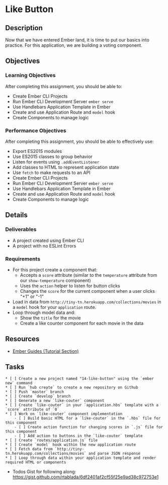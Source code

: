 # Like Button

## Description

Now that we have entered Ember land, it is time to put our basics into practice.
For this application, we are building a voting component.

## Objectives

### Learning Objectives

After completing this assignment, you should be able to:

* Create Ember CLI Projects
* Run Ember CLI Development Server `ember serve`
* Use Handlebars Application Template in Ember
* Create and use Application Route and `model` hook
* Create Components to manage logic

### Performance Objectives

After completing this assignment, you should be able to effectively use:

* Export ES2015 modules
* Use ES2015 classes to group behavior
* Listen for events using `.addEventListener`
* Add classes to HTML to represent application state
* Use `fetch` to make requests to an API
* Create Ember CLI Projects
* Run Ember CLI Development Server `ember serve`
* Use Handlebars Application Template in Ember
* Create and use Application Route and `model` hook
* Create Components to manage logic

## Details

### Deliverables

* A project created using Ember CLI
* A project with no ESLint Errors

### Requirements

- For this project create a component that:
	* Accepts a `score` attribute (similar to the `temperature` attribute from our `show-temperature` component)
	* Uses the `action` helper to listen for button clicks
	* Changes the `score` for the current component when a user clicks "+1" or "-1"
- Load in data from `http://tiny-tn.herokuapp.com/collections/movies` in a `model` hook for your `application` route.
- Loop through model data and:
	* Show the `title` for the movie
	* Create a like counter component for each movie in the data

## Resources

* [Ember Guides (Tutorial Section)](https://guides.emberjs.com/v2.4.0/tutorial/ember-cli/)

## Tasks

```
* [ ] Create a new project named "14-like-button" using the `ember new` command
* [ ] Run `hub create` to create a new repository on Github
* [ ] Push `master` branch
* [ ] Create `develop` branch
* [ ] Generate a new `like-couter` component
* [ ] Create `like-couter` in your `application.hbs` template with a `score` attribute of `0`
* [ ] Work on `like-couter` component implementation
	- [ ] Build basic HTML for a `like-couter` in the `.hbs` file for this component
	- [ ] Create action function for changing scores in `.js` file for this component
	- [ ] Add action to buttons in the `like-couter` template
* [ ] Create `routes/application.js` file
* [ ] Create `model` hook within the new application route
* [ ] Fetch data from `http://tiny-tn.herokuapp.com/collections/movies` and parse JSON response
* [ ] Loop through data within your application template and render required HTML or components
```

* Todos Gist for following along: https://gist.github.com/rtablada/6df2401af2cf55f25e9ad38c972753e1
